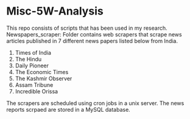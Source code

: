 # Misc-5W-Analysis
This repo consists of scripts that has been used in my research.
Newspapers_scraper:
  Folder contains web scrapers that scrape news articles published in 7 different news papers listed below from India.
  1. Times of India
  2. The Hindu
  3. Daily Pioneer
  4. The Economic Times
  5. The Kashmir Observer
  6. Assam Tribune
  7. Incredible Orissa

The scrapers are scheduled using cron jobs in a unix server. The news reports scrpaed are stored in a MySQL database.
